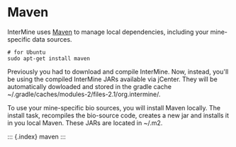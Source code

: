 Maven
=====

InterMine uses [Maven](https://maven.apache.org/) to manage local
dependencies, including your mine-specific data sources.

``` {.bash}
# for Ubuntu
sudo apt-get install maven
```

Previously you had to download and compile InterMine. Now, instead,
you'll be using the compiled InterMine JARs available via jCenter. They
will be automatically dowloaded and stored in the gradle cache
\~/.gradle/caches/modules-2/files-2.1/org.intermine/.

To use your mine-specific bio sources, you will install Maven locally.
The install task, recompiles the bio-source code, creates a new jar and
installs it in you local Maven. These JARs are located in \~/.m2.

::: {.index}
maven
:::
